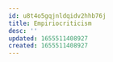 ```yaml
---
id: u8t4o5gqjnldqidv2hhb76j
title: Empiriocriticism
desc: ''
updated: 1655511408927
created: 1655511408927
---
```


